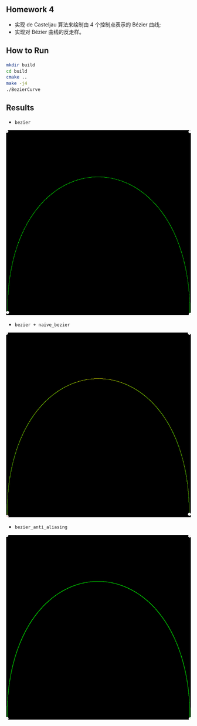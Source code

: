 ## Homework 4

- 实现 de Casteljau 算法来绘制由 4 个控制点表示的 Bézier 曲线;
- 实现对 Bézier 曲线的反走样。

## How to Run

```bash
mkdir build
cd build
cmake ..
make -j4
./BezierCurve
```

## Results

- `bezier`

![](bezier.png)

- `bezier + naive_bezier`

![](bezier+naiveb.png)

- `bezier_anti_aliasing`

![](bezier_aa.png)